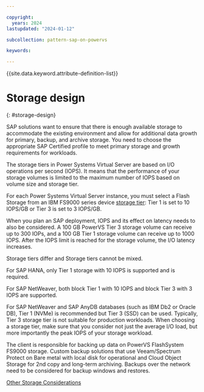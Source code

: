 ```yaml
---

copyright:
  years: 2024
lastupdated: "2024-01-12"

subcollection: pattern-sap-on-powervs

keywords:

---
```


{{site.data.keyword.attribute-definition-list}}

# Storage design
{: #storage-design}

SAP solutions want to ensure that there is enough available storage to
accommodate the existing environment and allow for additional data
growth for primary, backup, and archive storage. You need to choose
the appropriate SAP Certified profile to meet primary storage and growth
requirements for workloads.

The storage tiers in Power Systems Virtual Server are based on I/O
operations per second (IOPS). It means that the performance of your
storage volumes is limited to the maximum number of IOPS based on volume
size and storage tier.

For each Power Systems Virtual Server instance, you must select a Flash Storage from an IBM FS9000 series device [storage
tier](/docs/power-iaas?topic=power-iaas-about-virtual-server#storage-tiers):
Tier 1 is set to 10 IOPS/GB or Tier 3 is set to 3
IOPS/GB.

When you plan an SAP deployment, IOPS and its effect on latency needs to
also be considered. A 100 GB PowerVS Tier 3 storage volume can receive up
to 300 IOPs, and a 100 GB Tier 1 storage volume can receive up to 1000
IOPS. After the IOPS limit is reached for the storage volume, the I/O
latency increases.

Storage tiers differ and Storage tiers cannot be mixed.

For SAP HANA, only Tier 1 storage with 10 IOPS is supported and is required.

For SAP NetWeaver, both block Tier 1 with 10 IOPS and block Tier 3 with 3 IOPS are supported.

For SAP NetWeaver and SAP AnyDB databases (such as IBM Db2 or Oracle
DB), Tier 1 (NVMe) is recommended but Tier 3 (SSD) can be used.
Typically, Tier 3 storage tier is not suitable for production workloads.
When choosing a storage tier, make sure that you consider not just the
average I/O load, but more importantly the peak IOPS of your storage
workload.

The client is responsible for backing up data on PowerVS FlashSystem FS9000 storage. Custom backup solutions that use Veeam/Spectrum Protect on Bare metal with local disk for operational and Cloud Object Storage for 2nd copy and long-term archiving. Backups over the network need to be considered for backup windows and restores.

[Other Storage
Considerations](https://cloud.ibm.com/docs/sap?topic=sap-storage-design-considerations)
